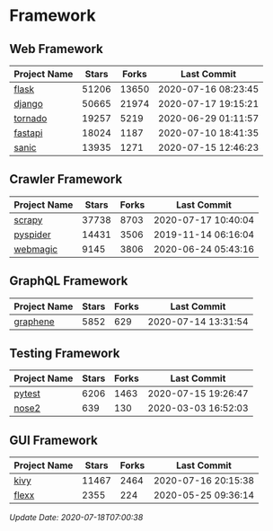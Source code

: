 # Framework

## Web Framework

| Project Name | Stars | Forks | Last Commit |
| ------------ | ----- | ----- | ----------- |
| [flask](https://github.com/pallets/flask) | 51206 | 13650 | 2020-07-16 08:23:45 |
| [django](https://github.com/django/django) | 50665 | 21974 | 2020-07-17 19:15:21 |
| [tornado](https://github.com/tornadoweb/tornado) | 19257 | 5219 | 2020-06-29 01:11:57 |
| [fastapi](https://github.com/tiangolo/fastapi) | 18024 | 1187 | 2020-07-10 18:41:35 |
| [sanic](https://github.com/huge-success/sanic) | 13935 | 1271 | 2020-07-15 12:46:23 |

## Crawler Framework

| Project Name | Stars | Forks | Last Commit |
| ------------ | ----- | ----- | ----------- |
| [scrapy](https://github.com/scrapy/scrapy) | 37738 | 8703 | 2020-07-17 10:40:04 |
| [pyspider](https://github.com/binux/pyspider) | 14431 | 3506 | 2019-11-14 06:16:04 |
| [webmagic](https://github.com/code4craft/webmagic) | 9145 | 3806 | 2020-06-24 05:43:16 |

## GraphQL Framework

| Project Name | Stars | Forks | Last Commit |
| ------------ | ----- | ----- | ----------- |
| [graphene](https://github.com/graphql-python/graphene) | 5852 | 629 | 2020-07-14 13:31:54 |

## Testing Framework

| Project Name | Stars | Forks | Last Commit |
| ------------ | ----- | ----- | ----------- |
| [pytest](https://github.com/pytest-dev/pytest) | 6206 | 1463 | 2020-07-15 19:26:47 |
| [nose2](https://github.com/nose-devs/nose2) | 639 | 130 | 2020-03-03 16:52:03 |

## GUI Framework

| Project Name | Stars | Forks | Last Commit |
| ------------ | ----- | ----- | ----------- |
| [kivy](https://github.com/kivy/kivy) | 11467 | 2464 | 2020-07-16 20:15:38 |
| [flexx](https://github.com/flexxui/flexx) | 2355 | 224 | 2020-05-25 09:36:14 |

*Update Date: 2020-07-18T07:00:38*